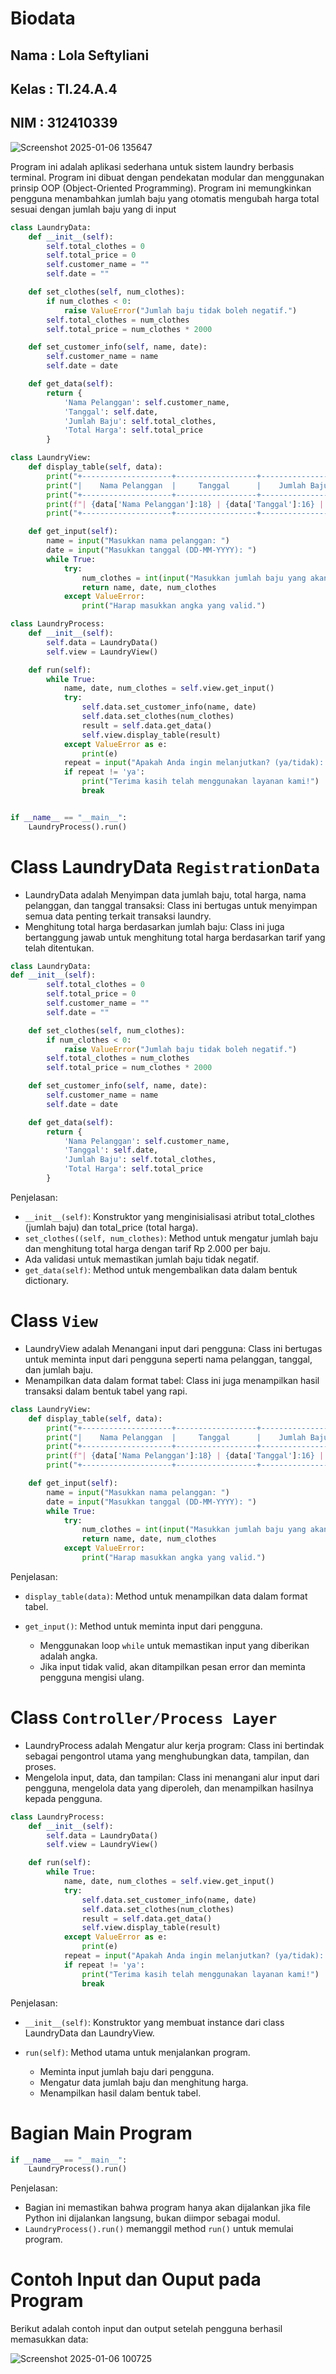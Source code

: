 # Biodata 

## Nama : Lola Seftyliani
## Kelas : TI.24.A.4
## NIM : 312410339

![Screenshot 2025-01-06 135647](https://github.com/user-attachments/assets/e3b5a3e9-75ba-4812-bab2-8284ebbbb8cd)

Program ini adalah aplikasi sederhana untuk sistem laundry  berbasis terminal. Program ini dibuat dengan pendekatan modular dan menggunakan prinsip OOP (Object-Oriented Programming). Program ini memungkinkan pengguna menambahkan jumlah baju yang otomatis mengubah harga total sesuai dengan jumlah baju yang di input

```python
class LaundryData:
    def __init__(self):
        self.total_clothes = 0
        self.total_price = 0
        self.customer_name = ""
        self.date = ""

    def set_clothes(self, num_clothes):
        if num_clothes < 0:
            raise ValueError("Jumlah baju tidak boleh negatif.")
        self.total_clothes = num_clothes
        self.total_price = num_clothes * 2000

    def set_customer_info(self, name, date):
        self.customer_name = name
        self.date = date

    def get_data(self):
        return {
            'Nama Pelanggan': self.customer_name,
            'Tanggal': self.date,
            'Jumlah Baju': self.total_clothes,
            'Total Harga': self.total_price
        }

class LaundryView:
    def display_table(self, data):
        print("+--------------------+------------------+----------------+-------------+")
        print("|    Nama Pelanggan  |     Tanggal      |    Jumlah Baju | Total Harga |")
        print("+--------------------+------------------+----------------+-------------+")
        print(f"| {data['Nama Pelanggan']:18} | {data['Tanggal']:16} | {data['Jumlah Baju']:14} | Rp {data['Total Harga']:8} |")
        print("+--------------------+------------------+----------------+-------------+")

    def get_input(self):
        name = input("Masukkan nama pelanggan: ")
        date = input("Masukkan tanggal (DD-MM-YYYY): ")
        while True:
            try:
                num_clothes = int(input("Masukkan jumlah baju yang akan dicuci: "))
                return name, date, num_clothes
            except ValueError:
                print("Harap masukkan angka yang valid.")

class LaundryProcess:
    def __init__(self):
        self.data = LaundryData()
        self.view = LaundryView()

    def run(self):
        while True:
            name, date, num_clothes = self.view.get_input()
            try:
                self.data.set_customer_info(name, date)
                self.data.set_clothes(num_clothes)
                result = self.data.get_data()
                self.view.display_table(result)
            except ValueError as e:
                print(e)
            repeat = input("Apakah Anda ingin melanjutkan? (ya/tidak): ").lower()
            if repeat != 'ya':
                print("Terima kasih telah menggunakan layanan kami!")
                break


if __name__ == "__main__":
    LaundryProcess().run()
```

# Class LaundryData `RegistrationData`
- LaundryData adalah Menyimpan data jumlah baju, total harga, nama pelanggan, dan tanggal transaksi: Class ini bertugas untuk menyimpan semua data penting terkait transaksi laundry.
- Menghitung total harga berdasarkan jumlah baju: Class ini juga bertanggung jawab untuk menghitung total harga berdasarkan tarif yang telah ditentukan.

```python
class LaundryData:
def __init__(self):
        self.total_clothes = 0
        self.total_price = 0
        self.customer_name = ""
        self.date = ""

    def set_clothes(self, num_clothes):
        if num_clothes < 0:
            raise ValueError("Jumlah baju tidak boleh negatif.")
        self.total_clothes = num_clothes
        self.total_price = num_clothes * 2000

    def set_customer_info(self, name, date):
        self.customer_name = name
        self.date = date

    def get_data(self):
        return {
            'Nama Pelanggan': self.customer_name,
            'Tanggal': self.date,
            'Jumlah Baju': self.total_clothes,
            'Total Harga': self.total_price
        }          
```
Penjelasan:
- `__init__(self)`: Konstruktor yang menginisialisasi atribut total_clothes (jumlah baju) dan total_price (total harga).
- `set_clothes((self, num_clothes)`: Method untuk mengatur jumlah baju dan menghitung total harga dengan tarif Rp 2.000 per baju.
- Ada validasi untuk memastikan jumlah baju tidak negatif.
- `get_data(self)`: Method untuk mengembalikan data dalam bentuk dictionary.

# Class `View`
- LaundryView adalah Menangani input dari pengguna: Class ini bertugas untuk meminta input dari pengguna seperti nama pelanggan, tanggal, dan jumlah baju.
- Menampilkan data dalam format tabel: Class ini juga menampilkan hasil transaksi dalam bentuk tabel yang rapi.

```python
class LaundryView:
    def display_table(self, data):
        print("+--------------------+------------------+----------------+-------------+")
        print("|    Nama Pelanggan  |     Tanggal      |    Jumlah Baju | Total Harga |")
        print("+--------------------+------------------+----------------+-------------+")
        print(f"| {data['Nama Pelanggan']:18} | {data['Tanggal']:16} | {data['Jumlah Baju']:14} | Rp {data['Total Harga']:8} |")
        print("+--------------------+------------------+----------------+-------------+")

    def get_input(self):
        name = input("Masukkan nama pelanggan: ")
        date = input("Masukkan tanggal (DD-MM-YYYY): ")
        while True:
            try:
                num_clothes = int(input("Masukkan jumlah baju yang akan dicuci: "))
                return name, date, num_clothes
            except ValueError:
                print("Harap masukkan angka yang valid.")

```
Penjelasan:
- `display_table(data)`: Method untuk menampilkan data dalam format tabel.
- `get_input()`: Method untuk meminta input dari pengguna.

  - Menggunakan loop `while` untuk memastikan input yang diberikan adalah angka.
  - Jika input tidak valid, akan ditampilkan pesan error dan meminta pengguna mengisi ulang.
 
# Class `Controller/Process Layer`
- LaundryProcess adalah Mengatur alur kerja program: Class ini bertindak sebagai pengontrol utama yang menghubungkan data, tampilan, dan proses.
- Mengelola input, data, dan tampilan: Class ini menangani alur input dari pengguna, mengelola data yang diperoleh, dan menampilkan hasilnya kepada pengguna.

```python
class LaundryProcess:
    def __init__(self):
        self.data = LaundryData()
        self.view = LaundryView()

    def run(self):
        while True:
            name, date, num_clothes = self.view.get_input()
            try:
                self.data.set_customer_info(name, date)
                self.data.set_clothes(num_clothes)
                result = self.data.get_data()
                self.view.display_table(result)
            except ValueError as e:
                print(e)
            repeat = input("Apakah Anda ingin melanjutkan? (ya/tidak): ").lower()
            if repeat != 'ya':
                print("Terima kasih telah menggunakan layanan kami!")
                break
```

Penjelasan: 
- `__init__(self)`: Konstruktor yang membuat instance dari class LaundryData dan LaundryView.
- `run(self)`: Method utama untuk menjalankan program.

  - Meminta input jumlah baju dari pengguna.
  - Mengatur data jumlah baju dan menghitung harga.
  - Menampilkan hasil dalam bentuk tabel.

# Bagian Main Program

```python
if __name__ == "__main__":
    LaundryProcess().run()
```

Penjelasan: 
- Bagian ini memastikan bahwa program hanya akan dijalankan jika file Python ini dijalankan langsung, bukan diimpor sebagai modul.
- `LaundryProcess().run()` memanggil method `run()` untuk memulai program.

# Contoh Input dan Ouput pada Program
Berikut adalah contoh input dan  output setelah pengguna berhasil memasukkan data:

![Screenshot 2025-01-06 100725](https://github.com/user-attachments/assets/0e0a6ef0-4c3e-498d-905f-7b4a32185b9e)







